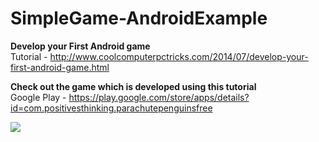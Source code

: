 SimpleGame-AndroidExample
=========================

<b>Develop your First Android game</b><br>
Tutorial - http://www.coolcomputerpctricks.com/2014/07/develop-your-first-android-game.html


<b>Check out the game which is developed using this tutorial</b><br>
Google Play - https://play.google.com/store/apps/details?id=com.positivesthinking.parachutepenguinsfree


<img src="https://lh5.ggpht.com/7GArtV7J9AWG2fSDrBu8g1zMlF8xFUTtijALURvkCH8J7NlVKwwS7kf9KJshSVfLb7U=h900-rw">
